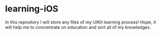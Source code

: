 # learning-iOS
In this repository I will store any files of my UIKit learning process! Hope, it will help me to concentrate on education and sort all of my knowledges.
